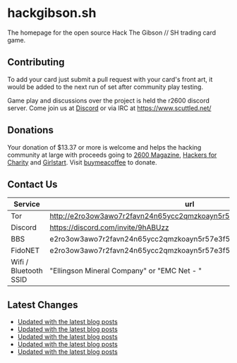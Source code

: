 # hackgibson.sh
The homepage for the open source Hack The Gibson // SH trading card game.


## Contributing

To add your card just submit a pull request with your card's front art, it would be added to the next run of set after community play testing.

Game play and discussions over the project is held the r2600 discord server. Come join us at [Discord](https://discord.com/invite/9hABUzz) or via IRC at https://www.scuttled.net/


## Donations

Your donation of $13.37 or more is welcome and helps the hacking community at large with proceeds going to [2600 Magazine](https://2600.com/), [Hackers for Charity](https://hackersforcharity.org) and [Girlstart](https://girlstart.org).  Visit [buymeacoffee](https://www.buymeacoffee.com/hackgibson.sh) to donate.


## Contact Us

Service | url
-|-
Tor | http://e2ro3ow3awo7r2favn24n65ycc2qmzkoayn5r57e3f56nvjwdcgg32ad.onion
Discord | https://discord.com/invite/9hABUzz
BBS | e2ro3ow3awo7r2favn24n65ycc2qmzkoayn5r57e3f56nvjwdcgg32ad.onion:23
FidoNET | e2ro3ow3awo7r2favn24n65ycc2qmzkoayn5r57e3f56nvjwdcgg32ad.onion:24554
Wifi / Bluetooth SSID | "Ellingson Mineral Company" or "EMC Net - <fidonet address>"

## Latest Changes
<!-- BLOG-POST-LIST:START -->
- [Updated with the latest blog posts](https://github.com/DFW2600/hackgibson.sh/commit/e747d4bb01f3145214e3ebe320b773e3403fea15)
- [Updated with the latest blog posts](https://github.com/DFW2600/hackgibson.sh/commit/77b9fb8528d33d7d7c2d4680975450ca7c8f6500)
- [Updated with the latest blog posts](https://github.com/DFW2600/hackgibson.sh/commit/4a876a45eaa243f0ebfab8b2d37140fbfd99f51a)
- [Updated with the latest blog posts](https://github.com/DFW2600/hackgibson.sh/commit/00c9f0d97eb2d3bde0acba09ff18d895f6320459)
- [Updated with the latest blog posts](https://github.com/DFW2600/hackgibson.sh/commit/7dfd315c8ff2c3b4111196e846d9b5edcd0ae99b)
<!-- BLOG-POST-LIST:END -->

